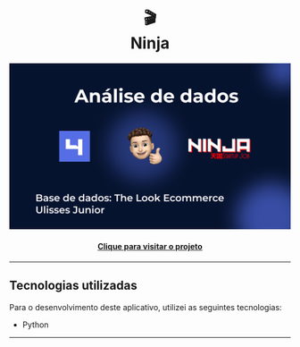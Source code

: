 <h1 align="center">
🎬<br>Ninja
</h1>

<p align="center">
<img src="images/banner.png">
<p>

<h4 align="center"><a href="">Clique para visitar o projeto</a></h4>

---

<h2>Tecnologias utilizadas</h2>

Para o desenvolvimento deste aplicativo, utilizei as seguintes tecnologias:

- Python

---